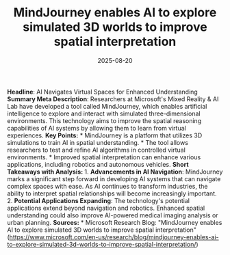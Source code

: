 ﻿---
title: MindJourney enables AI to explore simulated 3D worlds to improve spatial interpretation
date: '2025-08-20'
category: Markets
summary: ''
slug: mindjourney enables ai to explore simulated 3d worlds to imp
source_urls:
- https://www.microsoft.com/en-us/research/blog/mindjourney-enables-ai-to-explore-simulated-3d-worlds-to-improve-spatial-interpretation/
seo:
  title: MindJourney enables AI to explore simulated 3D worlds to improve spatial
    interpretation | Hash n Hedge
  description: ''
  keywords:
  - news
  - markets
  - brief
---

**Headline**: AI Navigates Virtual Spaces for Enhanced Understanding  **Summary Meta Description**: Researchers at Microsoft's Mixed Reality & AI Lab have developed a tool called MindJourney, which enables artificial intelligence to explore and interact with simulated three-dimensional environments. This technology aims to improve the spatial reasoning capabilities of AI systems by allowing them to learn from virtual experiences.  **Key Points:**  * MindJourney is a platform that utilizes 3D simulations to train AI in spatial understanding. * The tool allows researchers to test and refine AI algorithms in controlled virtual environments. * Improved spatial interpretation can enhance various applications, including robotics and autonomous vehicles.  **Short Takeaways with Analysis:**  1. **Advancements in AI Navigation**: MindJourney marks a significant step forward in developing AI systems that can navigate complex spaces with ease. As AI continues to transform industries, the ability to interpret spatial relationships will become increasingly important. 2. **Potential Applications Expanding**: The technology's potential applications extend beyond navigation and robotics. Enhanced spatial understanding could also improve AI-powered medical imaging analysis or urban planning.  **Sources:**  * Microsoft Research Blog: "MindJourney enables AI to explore simulated 3D worlds to improve spatial interpretation" (https://www.microsoft.com/en-us/research/blog/mindjourney-enables-ai-to-explore-simulated-3d-worlds-to-improve-spatial-interpretation/) 
